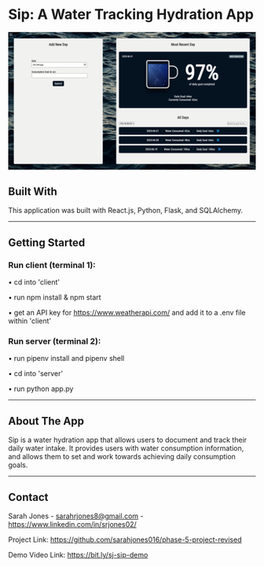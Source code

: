 # Sip: A Water Tracking Hydration App

![Screenshot](README-picture.png)

## Built With
This application was built with React.js, Python, Flask, and SQLAlchemy.

***

## Getting Started

### Run client (terminal 1): 
• cd into 'client'

• run npm install & npm start

• get an API key for https://www.weatherapi.com/ and add it to a .env file within 'client'

### Run server (terminal 2): 
• run pipenv install and pipenv shell

• cd into 'server'

• run python app.py

***

## About The App

Sip is a water hydration app that allows users to document and track their daily water intake. It provides users with water consumption information, and allows them to set and work towards achieving daily consumption goals.

***


## Contact
Sarah Jones - sarahrjones8@gmail.com - https://www.linkedin.com/in/srjones02/

Project Link: https://github.com/sarahjones016/phase-5-project-revised

Demo Video Link: https://bit.ly/sj-sip-demo







